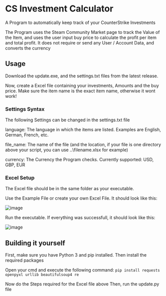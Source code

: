 # CS Investment Calculator

A Program to automatically keep track of your CounterStrike Investments

The Program uses the Steam Community Market page to track the Value of the Item, and uses the user input buy price to calculate the profit per item and total profit.
It does not require or send any User / Account Data, and converts the currency 


## Usage

Download the update.exe, and the settings.txt files from the latest release.

Now, create a Excel file containing your investments, Amounts and the buy price. Make sure the item name is the exact item name, otherwise it wont work!

### Settings Syntax

The following Settings can be changed in the settings.txt file

language: The language in which the items are listed. Examples are English, German, French, etc. 

file_name: The name of the file (and the location, if your file is one directory above your script, you can use ..\filename.xlsx for example)

currency: The Currency the Program checks. Currently supported: USD, GBP, EUR

### Excel Setup

The Excel file should be in the same folder as your executable.

Use the Example File or create your own Excel File. It should look like this:

![image](https://user-images.githubusercontent.com/91871891/229320140-3243f65e-8bda-485e-94af-a21a0ee247d3.png)

Run the executable. If everything was successfull, it should look like this: 

![image](https://user-images.githubusercontent.com/91871891/229320210-ceed2509-c01e-4df2-b6d3-d82cc391f303.png)


## Building it yourself
First, make sure you have Python 3 and pip installed.
Then install the required packages

Open your cmd and execute the following command:
`pip install requests openpyxl urllib beautifulsoup4 re`

Now do the Steps required for the Excel file above
Then, run the update.py file
